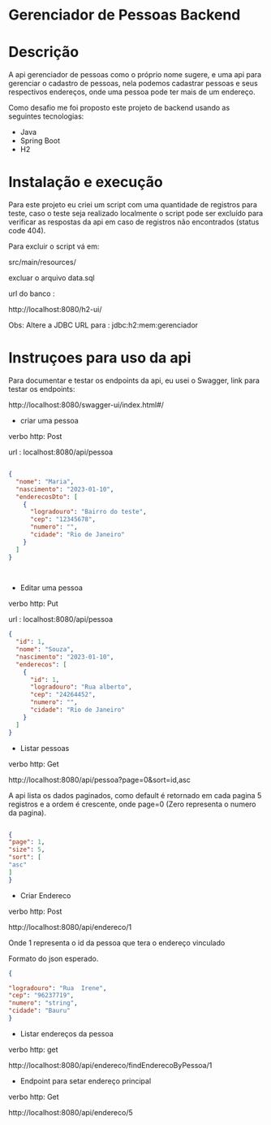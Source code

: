 # Gerenciador de Pessoas Backend


# Descrição


A api gerenciador de pessoas como  o próprio nome sugere, e uma api para gerenciar o cadastro de pessoas,
nela podemos cadastrar pessoas e seus respectivos endereços, onde uma pessoa pode ter mais de um endereço.


Como desafio me foi proposto este projeto de backend usando as seguintes tecnologias:


- Java
- Spring Boot
- H2





# Instalação e execução
Para este projeto eu criei um script com uma  quantidade de registros para teste, caso o teste seja realizado
localmente o script pode ser excluído para verificar as respostas da api em caso de registros não encontrados (status code 404).

Para excluir o script vá em:


src/main/resources/


excluar o arquivo data.sql


url do banco :


http://localhost:8080/h2-ui/

Obs: Altere  a JDBC URL  para : jdbc:h2:mem:gerenciador



# Instruçoes para uso da api


Para documentar e  testar os endpoints da api, eu usei o Swagger, link para testar os endpoints:

http://localhost:8080/swagger-ui/index.html#/



- criar uma pessoa


verbo http: Post


url : localhost:8080/api/pessoa

```json

{
  "nome": "Maria",
  "nascimento": "2023-01-10",
  "enderecosDto": [
    {
      "logradouro": "Bairro do teste",
      "cep": "12345678",
      "numero": "",
      "cidade": "Rio de Janeiro"
    }
  ]
}
 
   
```




- Editar uma pessoa


verbo http: Put


url : localhost:8080/api/pessoa


``` json
{
  "id": 1,
  "nome": "Souza",
  "nascimento": "2023-01-10",
  "enderecos": [
    {
      "id": 1,
      "logradouro": "Rua alberto",
      "cep": "24264452",
      "numero": "",
      "cidade": "Rio de Janeiro"
    }
  ]
}


```



- Listar pessoas


verbo http: Get


http://localhost:8080/api/pessoa?page=0&sort=id,asc


A api lista os dados paginados, como default  é retornado em cada pagina 5 registros e a ordem é crescente,
onde page=0 (Zero representa o numero da pagina).


``` json

{
"page": 1,
"size": 5,
"sort": [
"asc"
]
}
```


- Criar Endereco


verbo http: Post


http://localhost:8080/api/endereco/1

Onde 1 representa o id da pessoa que tera o endereço vinculado


Formato do json esperado.

``` json
{

"logradouro": "Rua  Irene",
"cep": "96237719",
"numero": "string",
"cidade": "Bauru"
}

```






- Listar endereços da pessoa


verbo http: get


http://localhost:8080/api/endereco/findEnderecoByPessoa/1




- Endpoint para setar endereço principal


verbo http: Get


http://localhost:8080/api/endereco/5
  